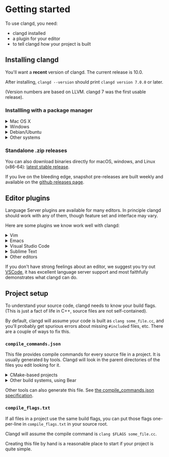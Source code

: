 # Getting started

To use clangd, you need:
 - clangd installed
 - a plugin for your editor
 - to tell clangd how your project is built

## Installing clangd

You'll want a **recent** version of clangd. The current release is 10.0.

After installing, `clangd --version` should print `clangd version 7.0.0` or later.

(Version numbers are based on LLVM. clangd 7 was the first usable release).

### Installling with a package manager

<details>
<summary markdown="span">Mac OS X</summary>
Clangd can be installed (along with LLVM) via [Homebrew](https://brew.sh):
```
brew install llvm
```
</details>

<details>
<summary markdown="span">Windows</summary>
Download the LLVM installer from [releases.llvm.org](http://releases.llvm.org/download.html)
</details>

<details>
<summary markdown="span">Debian/Ubuntu</summary>
Installing the `clangd` package will usually give you a slightly older version.

Try to install the latest packaged release (9.0):
```
sudo apt-get install clangd-9
```
If that's not found, at least `clangd-9` or `clangd-8` should be available.
Versions before 8 were part of the `clang-tools` pacakge.

This will install clangd as `/usr/bin/clangd-9`. Make it the default `clangd`:
```
sudo update-alternatives --install /usr/bin/clangd clangd /usr/bin/clangd-9 100
```
</details>

<details>
<summary markdown="span">Other systems</summary>
Most distributions include clangd in a `clangd` package, in a `clang-tools`
package, or in the full `llvm` distribution.

For some platforms, binaries are also avaliable at [releases.llvm.org](http://releases.llvm.org/download.html).
</details>

### Standalone .zip releases

You can also download binaries directly for macOS, windows, and Linux (x86-64):
[latest stable release](https://github.com/clangd/clangd/releases/latest).

If you live on the bleeding edge, snapshot pre-releases are built weekly and
available on the [github releases page](https://github.com/clangd/clangd/releases).

## Editor plugins

Language Server plugins are available for many editors. In principle clangd
should work with any of them, though feature set and interface may vary.

Here are some plugins we know work well with clangd:

<details>
<summary markdown="span">Vim</summary>
[YouCompleteMe](https://valloric.github.io/YouCompleteMe/) can be installed with
clangd support. **This is not on by default**, you must install it with
`install.py --clangd-completer`.

We recommend changing a couple of YCM's default settings. In `.vimrc` add:
```
" Let clangd fully control code completion
let g:ycm_clangd_uses_ycmd_caching = 0
" Use installed clangd, not YCM-bundled clangd which doesn't get updates.
let g:ycm_clangd_binary_path = exepath("clangd")
```

You should see errors highlighted and completions as you type.

![Code completion in YouCompleteMe](screenshots/ycm_completion.png)

YouCompleteMe supports many of clangd's features:

 - code completion
 - diagnostics and fixes (`:YcmCompleter FixIt`)
 - find declarations, references, and definitions (`:YcmCompleter GoTo` etc)
 - rename symbol (`:YcmCompleter RefactorRename`)

### Under the hood

- **Debug logs**: run `:YcmDebugInfo` to see clangd status, and `:YcmToggleLogs`
  to view clangd's debug logs.
- **Command-line flags**: Set `g:ycm_clangd_args` in `.vimrc`, e.g.:
```
let g:ycm_clangd_args = ['-log=verbose', '-pretty']
```
- **Alternate clangd binary**: set `g:ycm_clangd_binary_path` in `.vimrc`.

---

[LanguageClient-neovim](https://github.com/autozimu/LanguageClient-neovim)
also has [instructions for using clangd](https://github.com/autozimu/LanguageClient-neovim/wiki/Clangd),
and **may** be easier to install.
</details>

<details>
<summary markdown="span">Emacs</summary>
[eglot](https://github.com/joaotavora/eglot) can be configured to work with clangd.

Install eglot with `M-x package-install RET eglot RET`.

Add the following to `~/.emacs` to enable clangd:

```
(require 'eglot)
(add-to-list 'eglot-server-programs '((c++-mode c-mode) "clangd"))
(add-hook 'c-mode-hook 'eglot-ensure)
(add-hook 'c++-mode-hook 'eglot-ensure)
```

After restarting you should see diagnostics for errors in your code, and `M-x
completion-at-point` should work.

![Diagnostics in Emacs](screenshots/emacs_diagnostics.png)

eglot supports many of clangd's features, with caveats:
 - code completion, though the interaction is quite poor (even with
   `company-mode`, see below)
 - diagnostics and fixes
 - find definitions and references (`M-x xref-find-definitions` etc)
 - hover and highlights
 - code actions (`M-x eglot-code-actions`)

### company-mode

eglot does have basic integration with company-mode, which provides a more
fluent completion UI.

You can install it with `M-x package-install RET company RET`, and enable it
with `M-x company-mode`.

**company-clang is enabled by default**, and will interfere with clangd.
Disable it in `M-x customize-variable RET company-backends RET`.

Completion still has some major limitations:
 - completions are alphabetically sorted, not ranked.
 - only pure-prefix completions are shown - no fuzzy matches.
 - completion triggering seems to be a bit hit-and-miss.

![Completion in company-mode](screenshots/emacs_company.png)

### Under the hood

- **Debug logs**: available in the `EGLOT stderr` buffer.
- **Command-line flags and alternate binary**: instead of adding `"clangd"`
  to `eglot-server-programs`, add `("/path/to/clangd" "-log=verbose")` etc.
</details>

<details>
<summary markdown="span">Visual Studio Code</summary>
The official extension is 
[vscode-clangd](https://marketplace.visualstudio.com/items?itemName=llvm-vs-code-extensions.vscode-clangd)
and can be installed from within VSCode.

Choose **View** --> **Extensions**, then search for "clangd". (Make sure
the Microsoft C/C++ extension is **not** installed).

After restarting, you should see red underlines underneath errors, and
you should get rich code completions including e.g. function parameters.

![Code completion in VSCode](screenshots/basic_completion.png)

vscode-clangd has excellent support for all clangd features, including:
 - code completion
 - diagnostics and fixes
 - find declarations, references, and definitions
 - find symbol in file (`Ctrl-P @foo`) or workspace (`Ctrl-P #foo`)
 - hover and highlights
 - code actions

### Under the hood

- **Debug logs**: when clangd is running, you should see "Clang Language Server"
  in the dropdown of the Output panel (**View** -> **Output**).
- **Command-line flags**: these can be passed in the `clangd.arguments` array
  in your `settings.json`. (**File** -> **Preferences** -> **Settings**).
- **Alternate clangd binary**: set the `clangd.path` string in `settings.json`.
</details>

<details>
<summary markdown="span">Sublime Text</summary>
[tomv564/LSP](https://github.com/tomv564/LSP) works with clangd out of the box.

Select **Tools**-->**Install Package Control** (if you haven't installed it yet).

Press `Ctrl-Shift-P` and select **Package Control: Install Package**. Select
**LSP**.

Press `Ctrl-Shift-P` and select **LSP: Enable Language Server Globally**. Select
**clangd**.

Open a C++ file, and you should see diagnostics and completion:

![Completion in Sublime Text](screenshots/sublime_completion.png)

The LSP package has excellent support for all most clangd features, including:
 - code completion (a bit noisy due to how snippets are presented)
 - diagnostics and fixes
 - find definition and references
 - hover and highlights
 - code actions

### Under the hood

Settings can be tweaked under **Preferences**-->**Package Settings**-->**LSP**.

- **Debug logs**: add `"log_stderr": true`
- **Command-line flags and alternate clangd binary**: inside the
  `"clients": {"clangd": { ... } }` section, add
  `"command": ["/path/to/clangd", "-log=verbose"]` etc.

</details>

<details>
<summary markdown="span">Other editors</summary>
There is a directory of LSP clients at [langserver.org](http://langserver.org).

A generic client should be configured to run the command `clangd`, and
communicate via the language server protocol on standard input/output.
</details>

If you don't have strong feelings about an editor, we suggest you try out
[VSCode](https://code.visualstudio.com/), it has excellent language server
support and most faithfully demonstrates what clangd can do.

## Project setup

To understand your source code, clangd needs to know your build flags.
(This is just a fact of life in C++, source files are not self-contained).

By default, clangd will assume your code is built as `clang some_file.cc`,
and you'll probably get spurious errors about missing `#include`d files, etc.
There are a couple of ways to fix this.

### `compile_commands.json`

This file provides compile commands for every source file in a project.
It is usually generated by tools.
Clangd will look in the parent directories of the files you edit looking for it.

<details>
<summary markdown="span">CMake-based projects</summary>
If your project builds with CMake, it can generate this file. You should enable
it with:

```cmake -DCMAKE_EXPORT_COMPILE_COMMANDS=1```

`compile_commands.json` will be written to your build directory.
You should symlink it (or simply copy it) to the root of your source tree, if
they are different.

```ln -s ~/myproject/compile_commands.json ~/myproject-build/```
</details>

<details>
<summary markdown="span">Other build systems, using Bear</summary>
[Bear](https://github.com/rizsotto/Bear) is a tool to generate a
compile_commands.json file by recording a complete build.

For a `make`-based build, you can run `make clean; bear make` to generate the
file (and run a clean build!).
</details>

Other tools can also generate this file. See [the compile_commands.json
specification](https://clang.llvm.org/docs/JSONCompilationDatabase.html).

### `compile_flags.txt`

If all files in a project use the same build flags, you can put those
flags one-per-line in `compile_flags.txt` in your source root.

Clangd will assume the compile command is `clang $FLAGS some_file.cc`.

Creating this file by hand is a reasonable place to start if your project is
quite simple.
